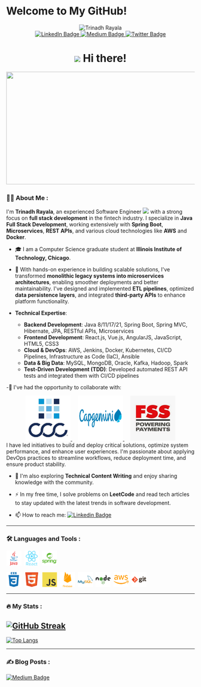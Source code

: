 # Welcome to My GitHub!
<div id="header" align="center">
  <img src="https://media.giphy.com/media/M9gbBd9nbDrOTu1Mqx/giphy.gif" width="100" title="Trinadh Rayala"/>
</div>

<div id="badges" align="center">
  <a href="https://www.linkedin.com/in/trinadhrayala/">
    <img src="https://img.shields.io/badge/LinkedIn-blue?style=for-the-badge&logo=linkedin&logoColor=white" alt="LinkedIn Badge"/>
  </a>
  <a href="https://medium.com/@trinadhrayala">
    <img src="https://img.shields.io/badge/Medium-red?style=for-the-badge&logo=Medium&logoColor=white" alt="Medium Badge"/>
  </a>
  <a href="https://twitter.com/3nadhrayala">
    <img src="https://img.shields.io/badge/Twitter-blue?style=for-the-badge&logo=twitter&logoColor=white" alt="Twitter Badge"/>
  </a>
</div>

<h1 align="center">
  <img src="https://media.giphy.com/media/hvRJCLFzcasrR4ia7z/giphy.gif" width="30px"/>
  Hi there!
</h1>

<div align="center">
  <img src="https://media.giphy.com/media/dWesBcTLavkZuG35MI/giphy.gif" width="600" height="300"/>
</div>

### 👨‍💻 About Me :
I'm **Trinadh Rayala**, an experienced Software Engineer <img src="https://media.giphy.com/media/WUlplcMpOCEmTGBtBW/giphy.gif" width="30"> with a strong focus on **full stack development** in the fintech industry. I specialize in **Java Full Stack Development**, working extensively with **Spring Boot**, **Microservices**, **REST APIs**, and various cloud technologies like **AWS** and **Docker**.

- 🎓 I am a Computer Science graduate student at **Illinois Institute of Technology, Chicago**.
  
- 🚀 With hands-on experience in building scalable solutions, I've transformed **monolithic legacy systems into microservices architectures**, enabling smoother deployments and better maintainability. I've designed and implemented **ETL pipelines**, optimized **data persistence layers**, and integrated **third-party APIs** to enhance platform functionality.

- **Technical Expertise**:
  - **Backend Development**: Java 8/11/17/21, Spring Boot, Spring MVC, Hibernate, JPA, RESTful APIs, Microservices
  - **Frontend Development**: React.js, Vue.js, AngularJS, JavaScript, HTML5, CSS3
  - **Cloud & DevOps**: AWS, Jenkins, Docker, Kubernetes, CI/CD Pipelines, Infrastructure as Code (IaC), Ansible
  - **Data & Big Data**: MySQL, MongoDB, Oracle, Kafka, Hadoop, Spark
  - **Test-Driven Development (TDD)**: Developed automated REST API tests and integrated them with CI/CD pipelines

-💼 I've had the opportunity to collaborate with:

<div align="center"> <a href="https://www.cccis.com/" target="_blank"> <img src="https://github.com/rayalatrinadh/workExperience/blob/main/CCC.jpg?raw=true" title="CCC Intelligent Solutions" alt="CCC Intelligent Solutions" width="120" height="120"/> </a>&nbsp;&nbsp;&nbsp; <a href="https://www.capgemini.com/" target="_blank"> <img src="https://github.com/rayalatrinadh/workExperience/blob/main/Capgem.jpg?raw=true" title="Capgemini" alt="Capgemini" width="120" height="120"/> </a>&nbsp;&nbsp;&nbsp; <a href="https://www.fss.com/" target="_blank"> <img src="https://github.com/rayalatrinadh/workExperience/blob/main/fss.jpg?raw=true" title="FSS" alt="FSS" width="120" height="120"/> </a> </div>
I have led initiatives to build and deploy critical solutions, optimize system performance, and enhance user experiences. I'm passionate about applying DevOps practices to streamline workflows, reduce deployment time, and ensure product stability.

- 🌱 I'm also exploring **Technical Content Writing** and enjoy sharing knowledge with the community.

- ⚡ In my free time, I solve problems on **LeetCode** and read tech articles to stay updated with the latest trends in software development.

- 📫 How to reach me: [![Linkedin Badge](https://img.shields.io/badge/-Trinadh-blue?style=flat&logo=Linkedin&logoColor=white)](https://www.linkedin.com/in/trinadhrayala/)

---

### :hammer_and_wrench: Languages and Tools :
<div>
  <img src="https://github.com/devicons/devicon/blob/master/icons/java/java-original-wordmark.svg" title="Java" alt="Java" width="40" height="40"/>&nbsp;
  <img src="https://github.com/devicons/devicon/blob/master/icons/react/react-original-wordmark.svg" title="React" alt="React" width="40" height="40"/>&nbsp;
  <img src="https://github.com/devicons/devicon/blob/master/icons/spring/spring-original-wordmark.svg" title="Spring" alt="Spring" width="40" height="40"/>&nbsp;
  
  <img src="https://github.com/devicons/devicon/blob/master/icons/css3/css3-plain-wordmark.svg"  title="CSS3" alt="CSS" width="40" height="40"/>&nbsp;
  <img src="https://github.com/devicons/devicon/blob/master/icons/html5/html5-original.svg" title="HTML5" alt="HTML" width="40" height="40"/>&nbsp;
  <img src="https://github.com/devicons/devicon/blob/master/icons/javascript/javascript-original.svg" title="JavaScript" alt="JavaScript" width="40" height="40"/>&nbsp;
  <img src="https://github.com/devicons/devicon/blob/master/icons/firebase/firebase-plain-wordmark.svg" title="Firebase" alt="Firebase" width="40" height="40"/>&nbsp;
  <img src="https://github.com/devicons/devicon/blob/master/icons/mysql/mysql-original-wordmark.svg" title="MySQL"  alt="MySQL" width="40" height="40"/>&nbsp;
  <img src="https://github.com/devicons/devicon/blob/master/icons/nodejs/nodejs-original-wordmark.svg" title="NodeJS" alt="NodeJS" width="40" height="40"/>&nbsp;
 <img src="https://github.com/devicons/devicon/blob/master/icons/amazonwebservices/amazonwebservices-plain-wordmark.svg" title="AWS" alt="AWS" width="40" height="40"/>&nbsp;
<img src="https://github.com/devicons/devicon/blob/master/icons/git/git-original-wordmark.svg" title="Git" alt="Git" width="40" height="40"/>&nbsp;
 
</div>

---

### :fire: My Stats :
<a href="https://git.io/streak-stats"><img src="https://github-readme-streak-stats.herokuapp.com?user=rayalatrinadh&theme=dark&date_format=M%20j%5B%2C%20Y%5D" alt="GitHub Streak" /></a>
---
  [![Top Langs](https://github-readme-stats.vercel.app/api/top-langs/?username=rayalatrinadh&layout=compact&theme=vision-friendly-dark)](https://github.com/anuraghazra/github-readme-stats)


---

### :writing_hand: Blog Posts :

<!-- BLOG-POST-LIST:START -->
 <div id="badges">
<a href="https://medium.com/@trinadhrayala">
    <img src="https://img.shields.io/badge/Medium-red?style=for-the-badge&logo=Medium&logoColor=white" alt="Medium Badge"/>
<!-- BLOG-POST-LIST:END -->
</a>
 </div>

</div>


